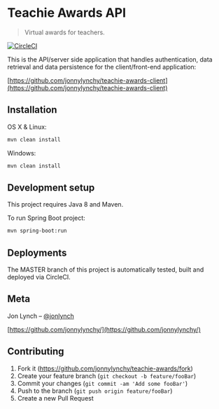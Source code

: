 # Teachie Awards API
> Virtual awards for teachers.

[![CircleCI](https://circleci.com/gh/jonnylynchy/teachie-awards.svg?style=svg)](https://circleci.com/gh/jonnylynchy/teachie-awards)

This is the API/server side application that handles authentication, data retrieval and data persistence for the client/front-end application:

[https://github.com/jonnylynchy/teachie-awards-client](https://github.com/jonnylynchy/teachie-awards-client)

## Installation

OS X & Linux:

```sh
mvn clean install
```

Windows:

```sh
mvn clean install
```

## Development setup

This project requires Java 8 and Maven.

To run Spring Boot project:
```sh
mvn spring-boot:run
```

## Deployments

The MASTER branch of this project is automatically tested, built and deployed via CircleCI.

## Meta

Jon Lynch – [@jonlynch](https://twitter.com/jonlynch)

[https://github.com/jonnylynchy/](https://github.com/jonnylynchy/)

## Contributing

1. Fork it (<https://github.com/jonnylynchy/teachie-awards/fork>)
2. Create your feature branch (`git checkout -b feature/fooBar`)
3. Commit your changes (`git commit -am 'Add some fooBar'`)
4. Push to the branch (`git push origin feature/fooBar`)
5. Create a new Pull Request
